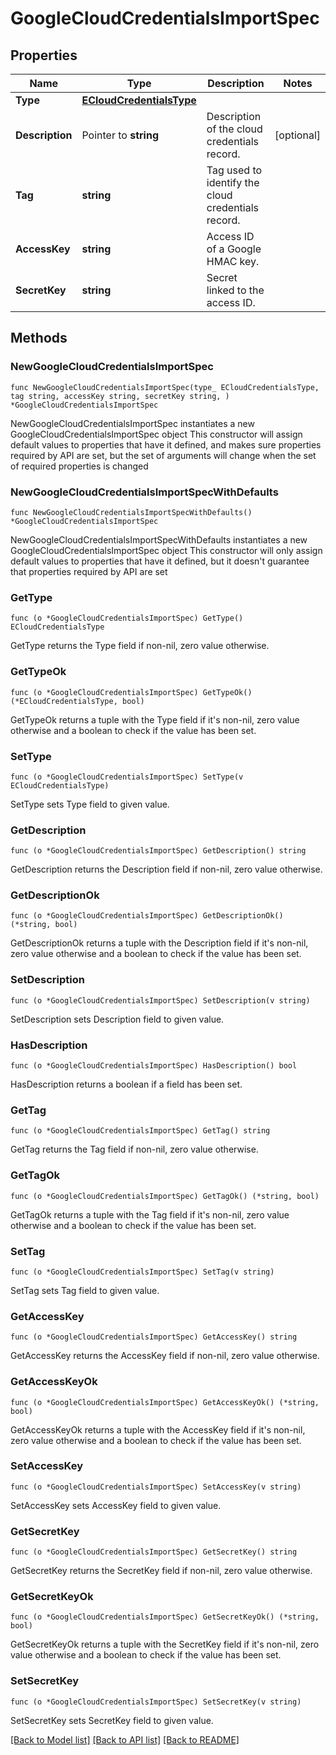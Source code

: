 # GoogleCloudCredentialsImportSpec

## Properties

Name | Type | Description | Notes
------------ | ------------- | ------------- | -------------
**Type** | [**ECloudCredentialsType**](ECloudCredentialsType.md) |  | 
**Description** | Pointer to **string** | Description of the cloud credentials record. | [optional] 
**Tag** | **string** | Tag used to identify the cloud credentials record. | 
**AccessKey** | **string** | Access ID of a Google HMAC key. | 
**SecretKey** | **string** | Secret linked to the access ID. | 

## Methods

### NewGoogleCloudCredentialsImportSpec

`func NewGoogleCloudCredentialsImportSpec(type_ ECloudCredentialsType, tag string, accessKey string, secretKey string, ) *GoogleCloudCredentialsImportSpec`

NewGoogleCloudCredentialsImportSpec instantiates a new GoogleCloudCredentialsImportSpec object
This constructor will assign default values to properties that have it defined,
and makes sure properties required by API are set, but the set of arguments
will change when the set of required properties is changed

### NewGoogleCloudCredentialsImportSpecWithDefaults

`func NewGoogleCloudCredentialsImportSpecWithDefaults() *GoogleCloudCredentialsImportSpec`

NewGoogleCloudCredentialsImportSpecWithDefaults instantiates a new GoogleCloudCredentialsImportSpec object
This constructor will only assign default values to properties that have it defined,
but it doesn't guarantee that properties required by API are set

### GetType

`func (o *GoogleCloudCredentialsImportSpec) GetType() ECloudCredentialsType`

GetType returns the Type field if non-nil, zero value otherwise.

### GetTypeOk

`func (o *GoogleCloudCredentialsImportSpec) GetTypeOk() (*ECloudCredentialsType, bool)`

GetTypeOk returns a tuple with the Type field if it's non-nil, zero value otherwise
and a boolean to check if the value has been set.

### SetType

`func (o *GoogleCloudCredentialsImportSpec) SetType(v ECloudCredentialsType)`

SetType sets Type field to given value.


### GetDescription

`func (o *GoogleCloudCredentialsImportSpec) GetDescription() string`

GetDescription returns the Description field if non-nil, zero value otherwise.

### GetDescriptionOk

`func (o *GoogleCloudCredentialsImportSpec) GetDescriptionOk() (*string, bool)`

GetDescriptionOk returns a tuple with the Description field if it's non-nil, zero value otherwise
and a boolean to check if the value has been set.

### SetDescription

`func (o *GoogleCloudCredentialsImportSpec) SetDescription(v string)`

SetDescription sets Description field to given value.

### HasDescription

`func (o *GoogleCloudCredentialsImportSpec) HasDescription() bool`

HasDescription returns a boolean if a field has been set.

### GetTag

`func (o *GoogleCloudCredentialsImportSpec) GetTag() string`

GetTag returns the Tag field if non-nil, zero value otherwise.

### GetTagOk

`func (o *GoogleCloudCredentialsImportSpec) GetTagOk() (*string, bool)`

GetTagOk returns a tuple with the Tag field if it's non-nil, zero value otherwise
and a boolean to check if the value has been set.

### SetTag

`func (o *GoogleCloudCredentialsImportSpec) SetTag(v string)`

SetTag sets Tag field to given value.


### GetAccessKey

`func (o *GoogleCloudCredentialsImportSpec) GetAccessKey() string`

GetAccessKey returns the AccessKey field if non-nil, zero value otherwise.

### GetAccessKeyOk

`func (o *GoogleCloudCredentialsImportSpec) GetAccessKeyOk() (*string, bool)`

GetAccessKeyOk returns a tuple with the AccessKey field if it's non-nil, zero value otherwise
and a boolean to check if the value has been set.

### SetAccessKey

`func (o *GoogleCloudCredentialsImportSpec) SetAccessKey(v string)`

SetAccessKey sets AccessKey field to given value.


### GetSecretKey

`func (o *GoogleCloudCredentialsImportSpec) GetSecretKey() string`

GetSecretKey returns the SecretKey field if non-nil, zero value otherwise.

### GetSecretKeyOk

`func (o *GoogleCloudCredentialsImportSpec) GetSecretKeyOk() (*string, bool)`

GetSecretKeyOk returns a tuple with the SecretKey field if it's non-nil, zero value otherwise
and a boolean to check if the value has been set.

### SetSecretKey

`func (o *GoogleCloudCredentialsImportSpec) SetSecretKey(v string)`

SetSecretKey sets SecretKey field to given value.



[[Back to Model list]](../README.md#documentation-for-models) [[Back to API list]](../README.md#documentation-for-api-endpoints) [[Back to README]](../README.md)


